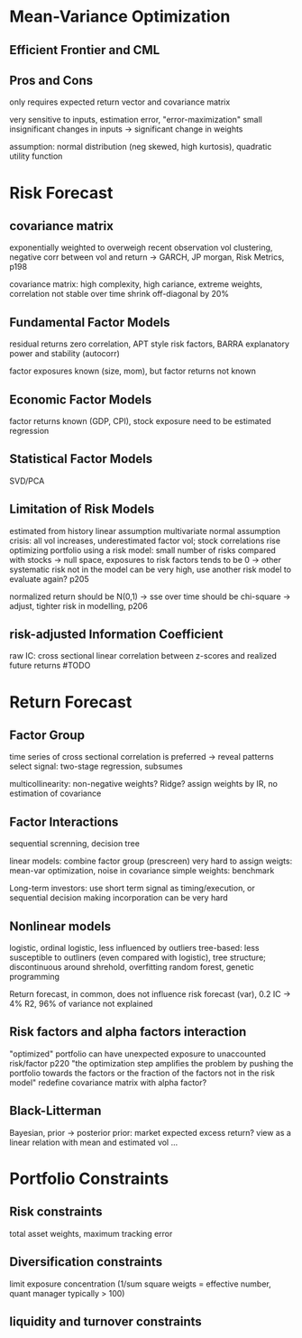 # Mean-Variance Optimization

## Efficient Frontier and CML
## Pros and Cons
only requires expected return vector and covariance matrix

very sensitive to inputs, estimation error, "error-maximization"
small insignificant changes in inputs -> significant change in weights

assumption: normal distribution (neg skewed, high kurtosis), quadratic utility function

# Risk Forecast
## covariance matrix
exponentially weighted to overweigh recent observation
vol clustering, negative corr between vol and return -> GARCH, JP morgan, Risk Metrics, p198

covariance matrix: high complexity, high cariance, extreme weights, correlation not stable over time
shrink off-diagonal by 20%

## Fundamental Factor Models
residual returns zero correlation, APT
style risk factors, BARRA
explanatory power and stability (autocorr)

factor exposures known (size, mom), but factor returns not known

## Economic Factor Models
factor returns known (GDP, CPI), stock exposure need to be estimated
regression

## Statistical Factor Models
SVD/PCA

## Limitation of Risk Models
estimated from history
linear assumption
multivariate normal assumption
crisis: all vol increases, underestimated factor vol; stock correlations rise
optimizing portfolio using a risk model: small number of risks compared with stocks -> null space, exposures to risk factors tends to be 0 -> other systematic risk not in the model can be very high, use another risk model to evaluate again? p205

normalized return should be N(0,1) -> sse over time should be chi-square -> adjust, tighter risk in modelling, p206

## risk-adjusted Information Coefficient
raw IC: cross sectional linear correlation between z-scores and realized future returns
#TODO

# Return Forecast
## Factor Group
time series of cross sectional correlation is preferred -> reveal patterns
select signal: two-stage regression, subsumes

multicollinearity: non-negative weights? Ridge? assign weights by IR, no estimation of covariance

## Factor Interactions
sequential screnning, decision tree

linear models: combine factor group (prescreen)
very hard to assign weigts: mean-var optimization, noise in covariance
simple weights: benchmark

Long-term investors: use short term signal as timing/execution, or sequential decision making
incorporation can be very hard

## Nonlinear models
logistic, ordinal logistic, less influenced by outliers
tree-based: less susceptible to outliners (even compared with logistic), tree structure; discontinuous around shrehold, overfitting
random forest, genetic programming

Return forecast, in common, does not influence risk forecast (var), 0.2 IC -> 4% R2, 96% of variance not explained

## Risk factors and alpha factors interaction
"optimized" portfolio can have unexpected exposure to unaccounted risk/factor p220
"the optimization step amplifies the problem by pushing the portfolio towards the factors or the fraction of the factors not in the risk model"
redefine covariance matrix with alpha factor?

## Black-Litterman
Bayesian, prior -> posterior
prior: market expected excess return?
view as a linear relation with mean and estimated vol
...

# Portfolio Constraints
## Risk constraints
total asset weights, maximum tracking error
## Diversification constraints
limit exposure
concentration (1/sum square weigts = effective number, quant manager typically > 100)
## liquidity and turnover constraints